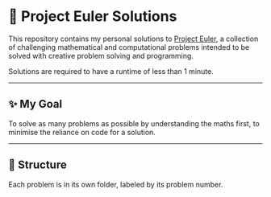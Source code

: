 # 🧮 Project Euler Solutions

This repository contains my personal solutions to [Project Euler](https://projecteuler.net/), a collection of challenging mathematical and computational problems intended to be solved with creative problem solving and programming.

Solutions are required to have a runtime of less than 1 minute.

---

## ✨ My Goal

To solve as many problems as possible by understanding the maths first, to minimise the reliance on code for a solution.

---

## 📁 Structure

Each problem is in its own folder, labeled by its problem number.
